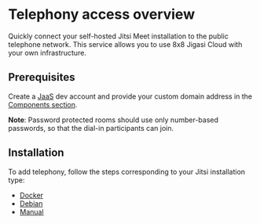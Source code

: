 # Telephony access overview

Quickly connect your self-hosted Jitsi Meet installation to the public telephone network. This service allows you to use 8x8 Jigasi Cloud with your own infrastructure.

## Prerequisites

Create a [JaaS](https://jaas.8x8.vc/) dev account and provide your custom domain address in the [Components section](https://jaas.8x8.vc/#/components).

**Note**: Password protected rooms should use only number-based passwords, so that the dial-in participants can join.

## Installation

To add telephony, follow the steps corresponding to your Jitsi installation type:

* [Docker](/jaas/docs/telephony-access-with-docker)
* [Debian](/jaas/docs/telephony-access-with-debian)
* [Manual](/jaas/docs/telephony-access-with-manual-installation)
